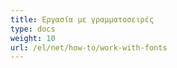 ```yaml
---
title: Εργασία με γραμματοσειρές
type: docs
weight: 10
url: /el/net/how-to/work-with-fonts
---
```

